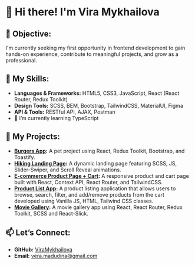# 👋 Hi there! I'm Vira Mykhailova


## 🎯 Objective:
I'm currently seeking my first opportunity in frontend development to gain hands-on experience, contribute to meaningful projects, and grow as a professional.


## 🔧 My Skills:

- **Languages & Frameworks:** HTML5, CSS3, JavaScript, React (React Router, Redux Toolkit)  
- **Design Tools:** SCSS, BEM, Bootstrap, TailwindCSS, MaterialUI, Figma  
- **API & Tools:** RESTful API, AJAX, Postman
- 🌱 I’m currently learning TypeScript

## 📂 My Projects:

- **[Burgers App](https://github.com/ViraMykhailova/burgers-app-test):** A pet project using React, Redux Toolkit, Bootstrap, and Toastify.
- **[Hiking Landing Page](https://github.com/ViraMykhailova/hiking-landing):** A dynamic landing page featuring SCSS, JS, Slider-Swiper, and Scroll Reveal animations.
- **[E-commerce Product Page + Cart](https://github.com/ViraMykhailova/ECOMMERCE-SHOP):** A responsive product and cart page built with React, Context API, React Router, and TailwindCSS.
- **[Product List App](https://github.com/ViraMykhailova/product-list-app):** A product listing application that allows users to browse, search, filter, and add/remove products from the cart developed using Vanilla JS, HTML, Tailwind CSS classes.
- **[Movie Gallery](https://github.com/ViraMykhailova/movie-gallery):** A movie gallery app using React, React Router, Redux Toolkit, SCSS and React-Slick.

    

## 📫 Let’s Connect:
- **GitHub:** [ViraMykhailova](https://github.com/ViraMykhailova)  
- **Email:** [vera.madudina@gmail.com](mailto:vera.madudina@gmail.com)  


<!--
**ViraMykhailova/ViraMykhailova** is a ✨ _special_ ✨ repository because its `README.md` (this file) appears on your GitHub profile.

Here are some ideas to get you started:

- 🔭 I’m currently working on ...
- 🌱 I’m currently learning ...
- 👯 I’m looking to collaborate on ...
- 🤔 I’m looking for help with ...
- 💬 Ask me about ...
- 📫 How to reach me: ...
- 😄 Pronouns: ...
- ⚡ Fun fact: ...
-->
